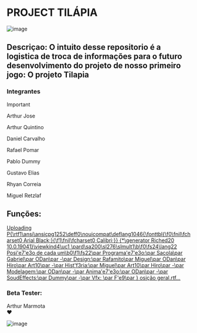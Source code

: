 # PROJECT TILÁPIA

![image](https://github.com/user-attachments/assets/5c805713-1a43-4fa3-83f6-08914b1b6259)


## Descriçao: O intuito desse repositorio é a logistica de troca de informações para o futuro desenvolvimento do projeto de nosso primeiro jogo: O projeto Tilapia

### Integrantes
>[!Important]
>
>Arthur Jose
>
>Arthur Quintino
>
>Daniel Carvalho
>
>Rafael Pomar
>
>Pablo Dummy
>
>Gustavo Elias
>
>Rhyan Correia
>
>Miguel Retzlaf

## Funções: 
[Uploading P{\rtf1\ansi\ansicpg1252\deff0\nouicompat\deflang1046{\fonttbl{\f0\fnil\fcharset0 Arial Black;}{\f1\fnil\fcharset0 Calibri;}}
{\*\generator Riched20 10.0.19041}\viewkind4\uc1 
\pard\sa200\sl276\slmult1\b\f0\fs24\lang22 Posi\'e7\'e3o de cada um\b0\f1\fs22\par
Programa\'e7\'e3o:\par
Sacola\par
Gabriel\par
ODan\par
-\par
Design:\par
Rafamito\par
Miguel\par
ODan\par
Hiro\par
Art10\par
-\par
Hist\'f3ria:\par
Miguel\par
Art10\par
Hiro\par
-\par
Modelagem:\par
ODan\par
-\par
Anima\'e7\'e3o:\par
ODan\par
-\par
SoudEffects:\par
Dummy\par
-\par
Vfx: \par
F\'e9\par
}
 osição geral.rtf…]()


### Beta Tester:<br>
Arthur Marmota<br> ❤️ 

![image](https://github.com/user-attachments/assets/99fb3ec6-069d-4ff0-ab6b-723143d0e98b)

</p><br>



